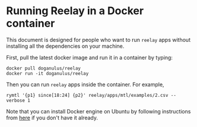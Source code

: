 # Running Reelay in a Docker container
This document is designed for people who want to run `reelay` apps without installing all the dependencies on your machine. 

First, pull the latest docker image and run it in a container by typing:

    docker pull doganulus/reelay
    docker run -it doganulus/reelay

Then you can run `reelay` apps inside the container. For example,

    rymtl '{p1} since[18:24] {p2}' reelay/apps/mtl/examples/2.csv --verbose 1

Note that you can install Docker engine on Ubuntu by following instructions from [here](https://docs.docker.com/install/linux/docker-ce/ubuntu/) if you don't have it already.
